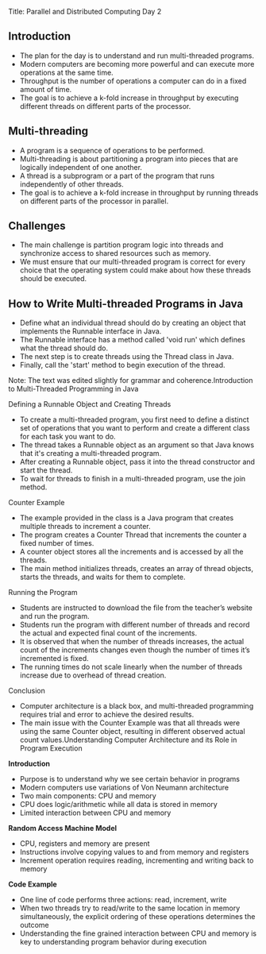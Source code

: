 Title: Parallel and Distributed Computing Day 2

## Introduction
- The plan for the day is to understand and run multi-threaded programs.
- Modern computers are becoming more powerful and can execute more operations at the same time.
- Throughput is the number of operations a computer can do in a fixed amount of time.
- The goal is to achieve a k-fold increase in throughput by executing different threads on different parts of the processor.

## Multi-threading
- A program is a sequence of operations to be performed.
- Multi-threading is about partitioning a program into pieces that are logically independent of one another.
- A thread is a subprogram or a part of the program that runs independently of other threads.
- The goal is to achieve a k-fold increase in throughput by running threads on different parts of the processor in parallel.

## Challenges
- The main challenge is partition program logic into threads and synchronize access to shared resources such as memory.
- We must ensure that our multi-threaded program is correct for every choice that the operating system could make about how these threads should be executed.

## How to Write Multi-threaded Programs in Java
- Define what an individual thread should do by creating an object that implements the Runnable interface in Java.
- The Runnable interface has a method called 'void run' which defines what the thread should do.
- The next step is to create threads using the Thread class in Java.
- Finally, call the 'start' method to begin execution of the thread.

Note: The text was edited slightly for grammar and coherence.Introduction to Multi-Threaded Programming in Java

Defining a Runnable Object and Creating Threads 
- To create a multi-threaded program, you first need to define a distinct set of operations that you want to perform and create a different class for each task you want to do. 
- The thread takes a Runnable object as an argument so that Java knows that it's creating a multi-threaded program. 
- After creating a Runnable object, pass it into the thread constructor and start the thread. 
- To wait for threads to finish in a multi-threaded program, use the join method.

Counter Example 
- The example provided in the class is a Java program that creates multiple threads to increment a counter. 
- The program creates a Counter Thread that increments the counter a fixed number of times. 
- A counter object stores all the increments and is accessed by all the threads. 
- The main method initializes threads, creates an array of thread objects, starts the threads, and waits for them to complete. 

Running the Program 
- Students are instructed to download the file from the teacher’s website and run the program. 
- Students run the program with different number of threads and record the actual and expected final count of the increments. 
- It is observed that when the number of threads increases, the actual count of the increments changes even though the number of times it’s incremented is fixed. 
- The running times do not scale linearly when the number of threads increase due to overhead of thread creation. 

Conclusion 
- Computer architecture is a black box, and multi-threaded programming requires trial and error to achieve the desired results. 
- The main issue with the Counter Example was that all threads were using the same Counter object, resulting in different observed actual count values.Understanding Computer Architecture and its Role in Program Execution

**Introduction**
- Purpose is to understand why we see certain behavior in programs
- Modern computers use variations of Von Neumann architecture
- Two main components: CPU and memory
- CPU does logic/arithmetic while all data is stored in memory
- Limited interaction between CPU and memory

**Random Access Machine Model**
- CPU, registers and memory are present
- Instructions involve copying values to and from memory and registers
- Increment operation requires reading, incrementing and writing back to memory 

**Code Example**
- One line of code performs three actions: read, increment, write
- When two threads try to read/write to the same location in memory simultaneously, the explicit ordering of these operations determines the outcome
- Understanding the fine grained interaction between CPU and memory is key to understanding program behavior during execution